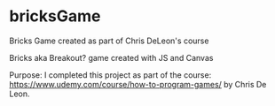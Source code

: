 # bricksGame
Bricks Game created as part of Chris DeLeon's course

Bricks aka Breakout? game created with JS and Canvas

Purpose: I completed this project as part of the course: https://www.udemy.com/course/how-to-program-games/ by Chris De Leon.


